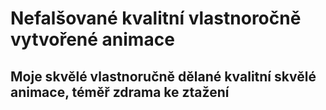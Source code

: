 # Nefalšované kvalitní vlastnoročně vytvořené animace

## Moje skvělé vlastnoručně dělané kvalitní skvělé animace, téměř zdrama ke ztažení
